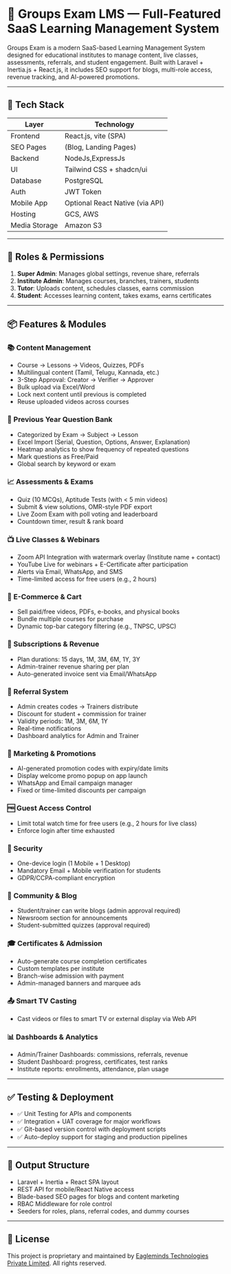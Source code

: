 # 📘 Groups Exam LMS — Full-Featured SaaS Learning Management System

Groups Exam is a modern SaaS-based Learning Management System designed for educational institutes to manage content, live classes, assessments, referrals, and student engagement. Built with Laravel + Inertia.js + React.js, it includes SEO support for blogs, multi-role access, revenue tracking, and AI-powered promotions.

---

## 🚀 Tech Stack

| Layer          | Technology                            |
|----------------|----------------------------------------|
| Frontend       | React.js, vite (SPA) |
| SEO Pages      | (Blog, Landing Pages)    |
| Backend        | NodeJs,ExpressJs                            |
| UI             | Tailwind CSS + shadcn/ui               |
| Database       | PostgreSQL                    |
| Auth           | JWT Token |
| Mobile App     | Optional React Native (via API)        |
| Hosting        | GCS, AWS |
| Media Storage  | Amazon S3                              |

---

## 👥 Roles & Permissions

1. **Super Admin**: Manages global settings, revenue share, referrals
2. **Institute Admin**: Manages courses, branches, trainers, students
3. **Tutor**: Uploads content, schedules classes, earns commission
4. **Student**: Accesses learning content, takes exams, earns certificates

---

## 📦 Features & Modules

### 📚 Content Management
- Course → Lessons → Videos, Quizzes, PDFs
- Multilingual content (Tamil, Telugu, Kannada, etc.)
- 3-Step Approval: Creator → Verifier → Approver
- Bulk upload via Excel/Word
- Lock next content until previous is completed
- Reuse uploaded videos across courses

### 📄 Previous Year Question Bank
- Categorized by Exam → Subject → Lesson
- Excel Import (Serial, Question, Options, Answer, Explanation)
- Heatmap analytics to show frequency of repeated questions
- Mark questions as Free/Paid
- Global search by keyword or exam

### 📈 Assessments & Exams
- Quiz (10 MCQs), Aptitude Tests (with < 5 min videos)
- Submit & view solutions, OMR-style PDF export
- Live Zoom Exam with poll voting and leaderboard
- Countdown timer, result & rank board

### 📺 Live Classes & Webinars
- Zoom API Integration with watermark overlay (Institute name + contact)
- YouTube Live for webinars + E-Certificate after participation
- Alerts via Email, WhatsApp, and SMS
- Time-limited access for free users (e.g., 2 hours)

### 🛒 E-Commerce & Cart
- Sell paid/free videos, PDFs, e-books, and physical books
- Bundle multiple courses for purchase
- Dynamic top-bar category filtering (e.g., TNPSC, UPSC)

### 🧾 Subscriptions & Revenue
- Plan durations: 15 days, 1M, 3M, 6M, 1Y, 3Y
- Admin-trainer revenue sharing per plan
- Auto-generated invoice sent via Email/WhatsApp

### 👥 Referral System
- Admin creates codes → Trainers distribute
- Discount for student + commission for trainer
- Validity periods: 1M, 3M, 6M, 1Y
- Real-time notifications
- Dashboard analytics for Admin and Trainer

### 📢 Marketing & Promotions
- AI-generated promotion codes with expiry/date limits
- Display welcome promo popup on app launch
- WhatsApp and Email campaign manager
- Fixed or time-limited discounts per campaign

### 🆓 Guest Access Control
- Limit total watch time for free users (e.g., 2 hours for live class)
- Enforce login after time exhausted

### 🔐 Security
- One-device login (1 Mobile + 1 Desktop)
- Mandatory Email + Mobile verification for students
- GDPR/CCPA-compliant encryption

### 📣 Community & Blog
- Student/trainer can write blogs (admin approval required)
- Newsroom section for announcements
- Student-submitted quizzes (approval required)

### 🎓 Certificates & Admission
- Auto-generate course completion certificates
- Custom templates per institute
- Branch-wise admission with payment
- Admin-managed banners and marquee ads

### 📤 Smart TV Casting
- Cast videos or files to smart TV or external display via Web API

### 📊 Dashboards & Analytics
- Admin/Trainer Dashboards: commissions, referrals, revenue
- Student Dashboard: progress, certificates, test ranks
- Institute reports: enrollments, attendance, plan usage

---

## ✅ Testing & Deployment

- ✅ Unit Testing for APIs and components
- ✅ Integration + UAT coverage for major workflows
- ✅ Git-based version control with deployment scripts
- ✅ Auto-deploy support for staging and production pipelines

---

## 📂 Output Structure

- Laravel + Inertia + React SPA layout
- REST API for mobile/React Native access
- Blade-based SEO pages for blogs and content marketing
- RBAC Middleware for role control
- Seeders for roles, plans, referral codes, and dummy courses

---

## 🔗 License

This project is proprietary and maintained by [Eagleminds Technologies Private Limited](https://eagleminds.net). All rights reserved.

